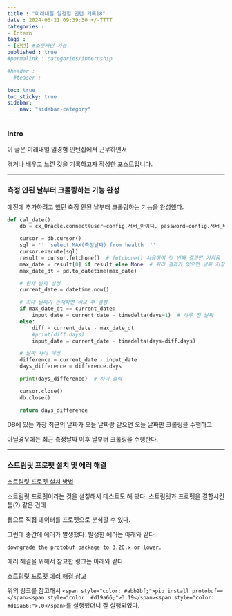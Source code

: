 ```yaml
---
title : "미래내일 일경험 인턴 기록18"
date : 2024-06-21 09:39:30 +/-TTTT
categories : 
- Intern
tags : 
- [인턴] #소문자만 가능
published : true
#permalink : categories/internship

#header :
  #teaser : 

toc: true
toc_sticky: true
sidebar:
    nav: "sidebar-category"
---
```


### Intro

이 글은 미래내일 일경험 인턴십에서 근무하면서

겪거나 배우고 느낀 것을 기록하고자 작성한 포스트입니다.

* * *

### 측정 안된 날부터 크롤링하는 기능 완성

예전에 추가하려고 했던 측정 안된 날부터 크롤링하는 기능을 완성했다.

```python
def cal_date():
    db = cx_Oracle.connect(user=config.서버_아이디, password=config.서버_비밀번호, dsn=config.서버_dsn)

    cursor = db.cursor()
    sql = ''' select MAX(측정날짜) from health '''
    cursor.execute(sql)
    result = cursor.fetchone()  # fetchone() 사용하여 첫 번째 결과만 가져옴
    max_date = result[0] if result else None  # 쿼리 결과가 있으면 날짜 저장
    max_date_dt = pd.to_datetime(max_date)

    # 현재 날짜 설정
    current_date = datetime.now()

    # 최대 날짜가 존재하면 비교 후 결정
    if max_date_dt == current_date:
        input_date = current_date - timedelta(days=1)  # 하루 전 날짜
    else:
        diff = current_date - max_date_dt
        #print(diff.days)
        input_date = current_date - timedelta(days=diff.days)

    # 날짜 차이 계산
    difference = current_date - input_date
    days_difference = difference.days

    print(days_difference)  # 차이 출력

    cursor.close()
    db.close()

    return days_difference
```

DB에 있는 가장 최근의 날짜가 오늘 날짜랑 같으면 오늘 날짜만 크롤링을 수행하고

아닐경우에는 최근 측정날짜 이후 날부터 크롤링을 수행한다.

* * *

### 스트림릿 프로펫 설치 및 에러 해결

[스트림릿 프로펫 설치 방법](https://github.com/artefactory/streamlit_prophet)

스트림릿 프로펫이라는 것을 설칳해서 테스트도 해 봤다. 스트림릿과 프로펫을 결합시킨 툴(?) 같은 건데

웹으로 직접 데이터를 프로펫으로 분석할 수 있다.

그런데 중간에 에러가 발생했다. 발생한 에러는 아래와 같다.

`downgrade the protobuf package to 3.20.x or lower.`

에러 해결을 위해서 참고한 링크는 아래와 같다.

[스트림릿 프로펫 에러 해결 참고](https://chaeso-coding.tistory.com/65)

위의 링크를 참고해서 `<span style="color: #abb2bf;">pip install protobuf==</span><span style="color: #d19a66;">3.19</span><span style="color: #d19a66;">.0</span>`를 실행했더니 잘 실행되었다.

&nbsp;